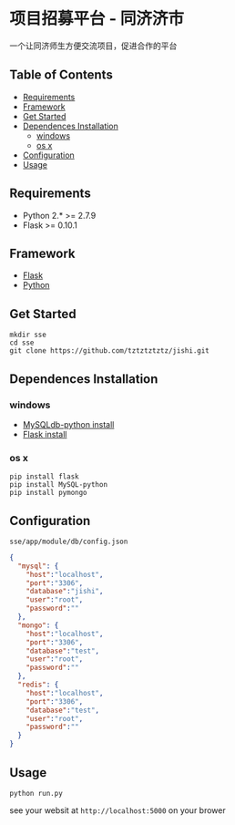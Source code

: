 # 项目招募平台 - 同济济市

一个让同济师生方便交流项目，促进合作的平台

## Table of Contents

- [Requirements](#requirements)
- [Framework](#framework)
- [Get Started](#get-started)
- [Dependences Installation](#dependences-installation)
   - [windows](#windows)
   - [os x](#os-x)
- [Configuration](#configuration)
- [Usage](#usage)



## Requirements

- Python 2.* >= 2.7.9
- Flask >= 0.10.1

## Framework
  - [Flask](http://docs.jinkan.org/docs/flask/)
  - [Python](https://www.python.org/)
    
## Get Started

```shell
mkdir sse
cd sse
git clone https://github.com/tztztztztz/jishi.git
```

## Dependences Installation

### windows
  - [MySQLdb-python install](http://www.codegood.com/archives/129)
  - [Flask install](http://docs.jinkan.org/docs/flask/installation.html)
  
### os x
  ```shell
  pip install flask
  pip install MySQL-python
  pip install pymongo
  ```
## Configuration
`sse/app/module/db/config.json`
```json
{
  "mysql": {
    "host":"localhost",
    "port":"3306",
    "database":"jishi",
    "user":"root",
    "password":""
  },
  "mongo": {
    "host":"localhost",
    "port":"3306",
    "database":"test",
    "user":"root",
    "password":""
  },
  "redis": {
    "host":"localhost",
    "port":"3306",
    "database":"test",
    "user":"root",
    "password":""
  }
}
```
## Usage

```shell
python run.py
```
see your websit at `http://localhost:5000` on your brower
